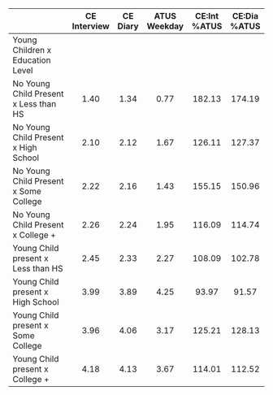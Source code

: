 
|                      | CE<br>Interview |  CE<br>Diary | ATUS<br>Weekday | CE:Int<br>%ATUS | CE:Dia<br>%ATUS |
| -------------------- | :----------: | :----------: | :----------: | :----------: | :----------: |
| Young Children x Education Level |              |              |              |              |              |
| No Young Child Present x Less than HS |         1.40 |         1.34 |         0.77 |       182.13 |       174.19 |
| No Young Child Present x High School |         2.10 |         2.12 |         1.67 |       126.11 |       127.37 |
| No Young Child Present x Some College |         2.22 |         2.16 |         1.43 |       155.15 |       150.96 |
| No Young Child Present x College + |         2.26 |         2.24 |         1.95 |       116.09 |       114.74 |
| Young Child present x Less than HS |         2.45 |         2.33 |         2.27 |       108.09 |       102.78 |
| Young Child present x High School |         3.99 |         3.89 |         4.25 |        93.97 |        91.57 |
| Young Child present x Some College |         3.96 |         4.06 |         3.17 |       125.21 |       128.13 |
| Young Child present x College + |         4.18 |         4.13 |         3.67 |       114.01 |       112.52 |

